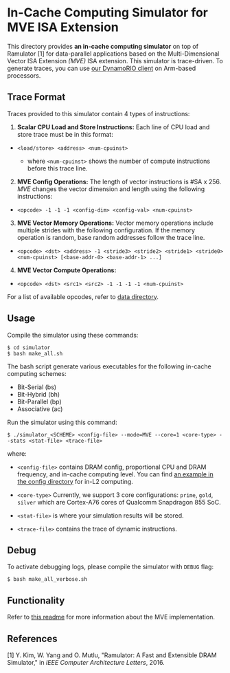 # In-Cache Computing Simulator for MVE ISA Extension

This directory provides **an in-cache computing simulator** on top of Ramulator \[1\] for data-parallel applications based on the Multi-Dimensional Vector ISA Extension *(MVE)* ISA extension.
This simulator is trace-driven.
To generate traces, you can use [our DynamoRIO client](/tools/DynamoRIO/samples/inscount.cpp) on Arm-based processors.

## Trace Format

Traces provided to this simulator contain 4 types of instructions:

1. **Scalar CPU Load and Store Instructions:**
Each line of CPU load and store trace must be in this format:

  - `<load/store> <address> <num-cpuinst>`

      - where `<num-cpuinst>` shows the number of compute instructions before this trace line.


2. **MVE Config Operations:** The length of vector instructions is #SA x 256.
*MVE* changes the vector dimension and length using the following instructions:

  - `<opcode> -1 -1 -1 <config-dim> <config-val> <num-cpuinst>`


3. **MVE Vector Memory Operations:** Vector memory operations include multiple strides with the following configuration.
If the memory operation is random, base random addresses follow the trace line.

  - `<opcode> <dst> <address> -1 <stride3> <stride2> <stride1> <stride0> <num-cpuinst> [<base-addr-0> <base-addr-1> ...]`


4. **MVE Vector Compute Operations:**

  - `<opcode> <dst> <src1> <src2> -1 -1 -1 -1 <num-cpuinst>`

For a list of available opcodes, refer to [data directory](/data).

## Usage

Compile the simulator using these commands:

    $ cd simulator
    $ bash make_all.sh

The bash script generate various executables for the following in-cache computing schemes:

  - Bit-Serial (bs)
  - Bit-Hybrid (bh)
  - Bit-Parallel (bp)
  - Associative (ac)

Run the simulator using this command:

    $ ./simulator_<SCHEME> <config-file> --mode=MVE --core=1 <core-type> --stats <stat-file> <trace-file>

where:
  - `<config-file>` contains DRAM config, proportional CPU and DRAM frequency, and in-cache computing level.
  You can find [an example in the config directory](/configs/LPDDR4-config-MVE.cfg) for in-L2 computing.
  
  - `<core-type>` Currently, we support 3 core configurations: `prime`, `gold`, `silver` which are Cortex-A76 cores of Qualcomm Snapdragon 855 SoC.

  - `<stat-file>` is where your simulation results will be stored.

  - `<trace-file>` contains the trace of dynamic instructions.


## Debug

To activate debugging logs, please compile the simulator with `DEBUG` flag:
  
    $ bash make_all_verbose.sh

## Functionality

Refer to [this readme](MVE_README.md) for more information about the MVE implementation.

## References

\[1\] Y. Kim, W. Yang and O. Mutlu, "Ramulator: A Fast and Extensible DRAM Simulator," in *IEEE Computer Architecture Letters*, 2016.
